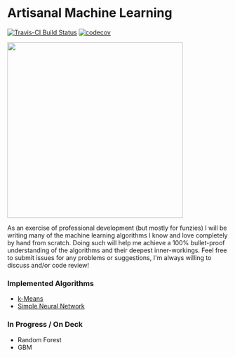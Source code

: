 # Artisanal Machine Learning

[![Travis-CI Build Status](https://travis-ci.org/jmwerner/ArtisanalMachineLearning.svg?branch=master)](https://travis-ci.org/jmwerner/ArtisanalMachineLearning) [![codecov](https://codecov.io/gh/jmwerner/ArtisanalMachineLearning/branch/master/graph/badge.svg)](https://codecov.io/gh/jmwerner/ArtisanalMachineLearning)

<img src="https://upload.wikimedia.org/wikipedia/commons/thumb/3/3b/Artisan_(14391762347).jpg/1024px-Artisan_(14391762347).jpg" width="400">

As an exercise of professional development (but mostly for funzies) I will be writing many of the machine learning algorithms I know and love completely by hand from scratch. Doing such will help me achieve a 100% bullet-proof understanding of the algorithms and their deepest inner-workings. Feel free to submit issues for any problems or suggestions, I'm always willing to discuss and/or code review!


### Implemented Algorithms

* [k-Means](http://jmwerner.github.io/ArtisanalMachineLearning/inst/doc/k-means.html)
* [Simple Neural Network](http://jmwerner.github.io/ArtisanalMachineLearning/inst/doc/neural-network.html)

### In Progress / On Deck

* Random Forest
* GBM
